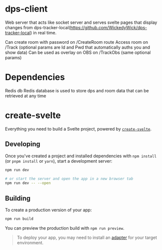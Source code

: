 # dps-client
Web server that acts like socket server and serves svelte pages that display changes from dps-tracker-local(https://github.com/WickedyWick/dps-tracker-local) in real time.

Can create room with password on /CreateRoom route
Access room on /Track (optional params are Id and Pwd that automatically auths you and show data)
Can be used as overlay on OBS on /TrackObs (same optional params)

# Dependencies
Redis db
Redis database is used to store dps and room data that can be retrieved at any time

# create-svelte

Everything you need to build a Svelte project, powered by [`create-svelte`](https://github.com/sveltejs/kit/tree/master/packages/create-svelte).

## Developing

Once you've created a project and installed dependencies with `npm install` (or `pnpm install` or `yarn`), start a development server:

```bash
npm run dev

# or start the server and open the app in a new browser tab
npm run dev -- --open
```

## Building

To create a production version of your app:

```bash
npm run build
```

You can preview the production build with `npm run preview`.

> To deploy your app, you may need to install an [adapter](https://kit.svelte.dev/docs/adapters) for your target environment.
